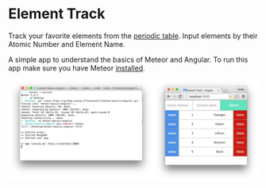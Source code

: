 # Element Track

Track your favorite elements from the [periodic table](https://en.wikipedia.org/wiki/Periodic_table). Input elements by their Atomic Number and Element Name.

A simple app to understand the basics of Meteor and Angular. To run this app make sure you have Meteor [installed](https://www.meteor.com/install).

![screenshot](screenshot.jpg)
